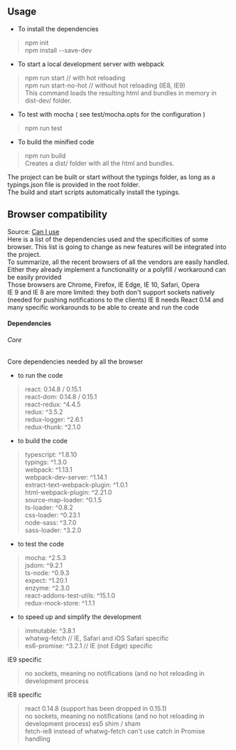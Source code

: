 ## Usage

- To install the dependencies
> npm init<br />
> npm install --save-dev<br />

- To start a local development server with webpack
> npm run start                 // with hot reloading<br />
> npm run start-no-hot          // without hot reloading (IE8, IE9)<br />
This command loads the resulting html and bundles in memory in dist-dev/ folder.

- To test with mocha ( see test/mocha.opts for the configuration )
> npm run test<br />

- To build the minified code
> npm run build<br />
Creates a dist/ folder with all the html and bundles.

The project can be built or start without the typings folder, as long as a typings.json file is provided in the root folder.<br /> 
The build and start scripts automatically install the typings.

## Browser compatibility

Source: [Can I use](http://caniuse.com/)<br />
Here is a list of the dependencies used and the specificities of some browser. This list is going to change as new features will be integrated into the project.<br />
To summarize, all the recent browsers of all the vendors are easily handled. Either they already implement a functionality or a polyfill / workaround can be easily provided<br/>
Those browsers are Chrome, Firefox, IE Edge, IE 10, Safari, Opera<br />
IE 9 and IE 8 are more limited: they both don't support sockets natively (needed for pushing notifications to the clients)
IE 8 needs React 0.14 and many specific workarounds to be able to create and run the code


#### Dependencies

###### Core

Core dependencies needed by all the browser

- to run the code
> react: 0.14.8 / 0.15.1<br/>
> react-dom: 0.14.8 / 0.15.1<br/>
> react-redux: ^4.4.5<br/>
> redux: ^3.5.2<br/>
> redux-logger: ^2.6.1<br/>
> redux-thunk: ^2.1.0<br/>

- to build the code
> typescript: ^1.8.10<br/>
> typings: ^1.3.0<br/>
> webpack: ^1.13.1<br/>
> webpack-dev-server: ^1.14.1<br/>
> extract-text-webpack-plugin: ^1.0.1<br/>
> html-webpack-plugin: ^2.21.0<br/>
> source-map-loader: ^0.1.5<br/>
> ts-loader: ^0.8.2<br/>
> css-loader: ^0.23.1<br/>
> node-sass: ^3.7.0<br/>
> sass-loader: ^3.2.0<br/>

- to test the code
> mocha: ^2.5.3<br/>
> jsdom: ^9.2.1<br/>
> ts-node: ^0.9.3<br/>
> expect: ^1.20.1<br/>
> enzyme: ^2.3.0<br/>
> react-addons-test-utils: ^15.1.0<br/>
> redux-mock-store: ^1.1.1<br/>

- to speed up and simplify the development
> immutable: ^3.8.1<br/>
> whatwg-fetch            // IE, Safari and iOS Safari specific<br/>
> es6-promise: ^3.2.1     // IE (not Edge) specific<br/>


IE9 specific

> no sockets, meaning no notifications (and no hot reloading in development process

IE8 specific

> react 0.14.8 (support has been dropped in 0.15.1)<br/>
> no sockets, meaning no notifications (and no hot reloading in development process)
> es5 shim / sham<br />
> fetch-ie8 instead of whatwg-fetch
> can't use catch in Promise handling